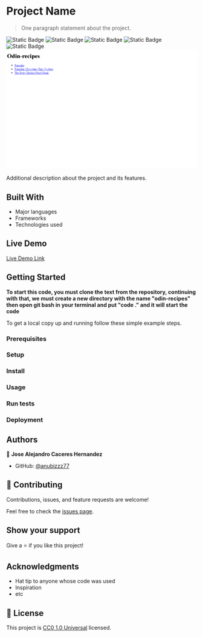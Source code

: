 # Project Name

> One paragraph statement about the project.

 ![Static Badge](https://img.shields.io/badge/gnu%20bash-4EAA25?style=for-the-badge&logo=gnubash&logoColor=4EAA25&logoSize=auto&labelColor=white) ![Static Badge](https://img.shields.io/badge/git-F05032?style=for-the-badge&logo=git&logoColor=F05032&logoSize=auto&labelColor=white) ![Static Badge](https://img.shields.io/badge/github-181717?style=for-the-badge&logo=github&logoColor=181717&logoSize=auto&labelColor=white) ![Static Badge](https://img.shields.io/badge/html%205-E34F26?style=for-the-badge&logo=html5&logoColor=E34F26&logoSize=auto&labelColor=white) ![Static Badge](https://img.shields.io/badge/css%203-1572B6?style=for-the-badge&logo=css3&logoColor=1572B6&logoSize=auto&labelColor=white) 
 ![screenshot](ScreenshotOdin-recipes.PNG)

Additional description about the project and its features.

## Built With

- Major languages
- Frameworks
- Technologies used

## Live Demo

[Live Demo Link](https://anubizzz77.github.io/odin-recipes/)

## Getting Started

**To start this code, you must clone the text from the repository, continuing with that, we must create a new directory with the name "odin-recipes" then open git bash in your terminal and put "code ." and it will start the code**

To get a local copy up and running follow these simple example steps.

### Prerequisites

### Setup

### Install

### Usage

### Run tests

### Deployment

## Authors

👤 **Jose Alejandro Caceres Hernandez**

- GitHub: [@anubizzz77](https://github.com/anubizzz77)

## 🤝 Contributing

Contributions, issues, and feature requests are welcome!

Feel free to check the [issues page](../../issues/).

## Show your support

Give a ⭐️ if you like this project!

## Acknowledgments

- Hat tip to anyone whose code was used
- Inspiration
- etc

## 📝 License

This project is [CC0 1.0 Universal](LICENSE) licensed.
